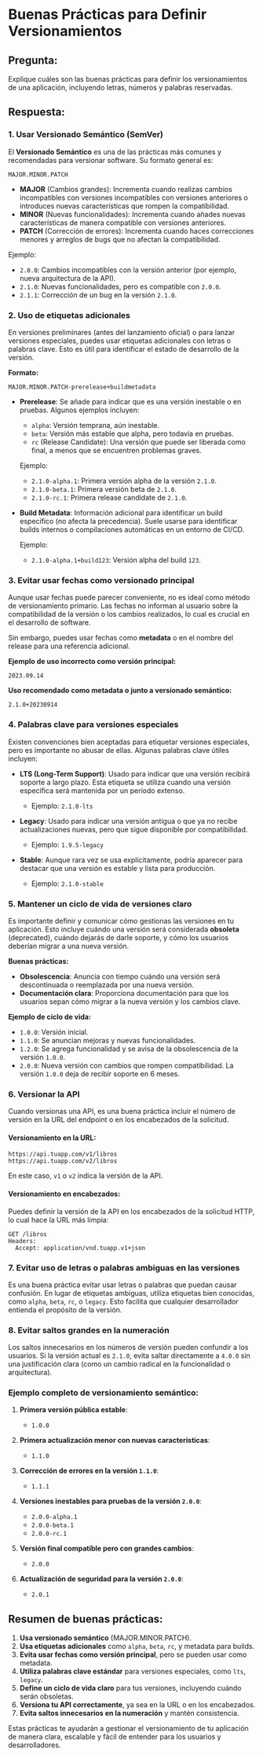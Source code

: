 
# Buenas Prácticas para Definir Versionamientos

## Pregunta:
Explique cuáles son las buenas prácticas para definir los versionamientos de una aplicación, incluyendo letras, números y palabras reservadas.

## Respuesta:

### 1. Usar Versionado Semántico (SemVer)
El **Versionado Semántico** es una de las prácticas más comunes y recomendadas para versionar software. Su formato general es:

```
MAJOR.MINOR.PATCH
```

- **MAJOR** (Cambios grandes): Incrementa cuando realizas cambios incompatibles con versiones incompatibles con versiones anteriores o introduces nuevas características que rompen la compatibilidad.
- **MINOR** (Nuevas funcionalidades): Incrementa cuando añades nuevas características de manera compatible con versiones anteriores.
- **PATCH** (Corrección de errores): Incrementa cuando haces correcciones menores y arreglos de bugs que no afectan la compatibilidad.

Ejemplo:
- `2.0.0`: Cambios incompatibles con la versión anterior (por ejemplo, nueva arquitectura de la API).
- `2.1.0`: Nuevas funcionalidades, pero es compatible con `2.0.0`.
- `2.1.1`: Corrección de un bug en la versión `2.1.0`.

### 2. Uso de etiquetas adicionales
En versiones preliminares (antes del lanzamiento oficial) o para lanzar versiones especiales, puedes usar etiquetas adicionales con letras o palabras clave. Esto es útil para identificar el estado de desarrollo de la versión.

**Formato:**
```
MAJOR.MINOR.PATCH-prerelease+buildmetadata
```

- **Prerelease**: Se añade para indicar que es una versión inestable o en pruebas. Algunos ejemplos incluyen:
  - `alpha`: Versión temprana, aún inestable.
  - `beta`: Versión más estable que alpha, pero todavía en pruebas.
  - `rc` (Release Candidate): Una versión que puede ser liberada como final, a menos que se encuentren problemas graves.

  Ejemplo:
  - `2.1.0-alpha.1`: Primera versión alpha de la versión `2.1.0`.
  - `2.1.0-beta.1`: Primera versión beta de `2.1.0`.
  - `2.1.0-rc.1`: Primera release candidate de `2.1.0`.

- **Build Metadata**: Información adicional para identificar un build específico (no afecta la precedencia). Suele usarse para identificar builds internos o compilaciones automáticas en un entorno de CI/CD.

  Ejemplo:
  - `2.1.0-alpha.1+build123`: Versión alpha del build `123`.

### 3. Evitar usar fechas como versionado principal
Aunque usar fechas puede parecer conveniente, no es ideal como método de versionamiento primario. Las fechas no informan al usuario sobre la compatibilidad de la versión o los cambios realizados, lo cual es crucial en el desarrollo de software.

Sin embargo, puedes usar fechas como **metadata** o en el nombre del release para una referencia adicional.

**Ejemplo de uso incorrecto como versión principal:**
```
2023.09.14
```

**Uso recomendado como metadata o junto a versionado semántico:**
```
2.1.0+20230914
```

### 4. Palabras clave para versiones especiales
Existen convenciones bien aceptadas para etiquetar versiones especiales, pero es importante no abusar de ellas. Algunas palabras clave útiles incluyen:

- **LTS (Long-Term Support)**: Usado para indicar que una versión recibirá soporte a largo plazo. Esta etiqueta se utiliza cuando una versión específica será mantenida por un período extenso.
  - Ejemplo: `2.1.0-lts`
  
- **Legacy**: Usado para indicar una versión antigua o que ya no recibe actualizaciones nuevas, pero que sigue disponible por compatibilidad.
  - Ejemplo: `1.9.5-legacy`
  
- **Stable**: Aunque rara vez se usa explícitamente, podría aparecer para destacar que una versión es estable y lista para producción.
  - Ejemplo: `2.1.0-stable`

### 5. Mantener un ciclo de vida de versiones claro
Es importante definir y comunicar cómo gestionas las versiones en tu aplicación. Esto incluye cuándo una versión será considerada **obsoleta** (deprecated), cuándo dejarás de darle soporte, y cómo los usuarios deberían migrar a una nueva versión.

**Buenas prácticas:**
- **Obsolescencia**: Anuncia con tiempo cuándo una versión será descontinuada o reemplazada por una nueva versión.
- **Documentación clara**: Proporciona documentación para que los usuarios sepan cómo migrar a la nueva versión y los cambios clave.
  
**Ejemplo de ciclo de vida:**
- `1.0.0`: Versión inicial.
- `1.1.0`: Se anuncian mejoras y nuevas funcionalidades.
- `1.2.0`: Se agrega funcionalidad y se avisa de la obsolescencia de la versión `1.0.0`.
- `2.0.0`: Nueva versión con cambios que rompen compatibilidad. La versión `1.0.0` deja de recibir soporte en 6 meses.

### 6. Versionar la API
Cuando versionas una API, es una buena práctica incluir el número de versión en la URL del endpoint o en los encabezados de la solicitud.

#### Versionamiento en la URL:
```plaintext
https://api.tuapp.com/v1/libros
https://api.tuapp.com/v2/libros
```
En este caso, `v1` o `v2` indica la versión de la API.

#### Versionamiento en encabezados:
Puedes definir la versión de la API en los encabezados de la solicitud HTTP, lo cual hace la URL más limpia:
```plaintext
GET /libros
Headers: 
  Accept: application/vnd.tuapp.v1+json
```

### 7. Evitar uso de letras o palabras ambiguas en las versiones
Es una buena práctica evitar usar letras o palabras que puedan causar confusión. En lugar de etiquetas ambiguas, utiliza etiquetas bien conocidas, como `alpha`, `beta`, `rc`, o `legacy`. Esto facilita que cualquier desarrollador entienda el propósito de la versión.

### 8. Evitar saltos grandes en la numeración
Los saltos innecesarios en los números de versión pueden confundir a los usuarios. Si la versión actual es `2.1.0`, evita saltar directamente a `4.0.0` sin una justificación clara (como un cambio radical en la funcionalidad o arquitectura).

### Ejemplo completo de versionamiento semántico:
1. **Primera versión pública estable**:
   - `1.0.0`

2. **Primera actualización menor con nuevas características**:
   - `1.1.0`

3. **Corrección de errores en la versión `1.1.0`**:
   - `1.1.1`

4. **Versiones inestables para pruebas de la versión `2.0.0`**:
   - `2.0.0-alpha.1`
   - `2.0.0-beta.1`
   - `2.0.0-rc.1`

5. **Versión final compatible pero con grandes cambios**:
   - `2.0.0`

6. **Actualización de seguridad para la versión `2.0.0`**:
   - `2.0.1`

## Resumen de buenas prácticas:
1. **Usa versionado semántico** (MAJOR.MINOR.PATCH).
2. **Usa etiquetas adicionales** como `alpha`, `beta`, `rc`, y metadata para builds.
3. **Evita usar fechas como versión principal**, pero se pueden usar como metadata.
4. **Utiliza palabras clave estándar** para versiones especiales, como `lts`, `legacy`.
5. **Define un ciclo de vida claro** para tus versiones, incluyendo cuándo serán obsoletas.
6. **Versiona tu API correctamente**, ya sea en la URL o en los encabezados.
7. **Evita saltos innecesarios en la numeración** y mantén consistencia.

Estas prácticas te ayudarán a gestionar el versionamiento de tu aplicación de manera clara, escalable y fácil de entender para los usuarios y desarrolladores.

